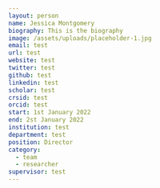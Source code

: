 ```yaml
---
layout: person
name: Jessica Montgomery
biography: This is the biography
image: /assets/uploads/placeholder-1.jpg
email: test
url: test
website: test
twitter: test
github: test
linkedin: test
scholar: test
crsid: test
orcid: test
start: 1st January 2022
end: 2st January 2022
institution: test
department: test
position: Director
category:
  - team
  - researcher
supervisor: test
---
```

